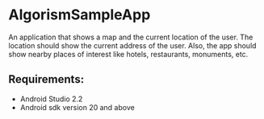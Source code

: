 # AlgorismSampleApp
An application that shows a map and the current location of the user. The location should show the current address of the user. Also, the app should show nearby places of interest like hotels, restaurants, monuments, etc.

## Requirements: 
* Android Studio 2.2
* Android sdk version 20 and above
